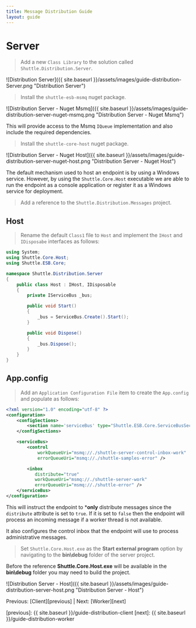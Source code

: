 ```yaml
---
title: Message Distribution Guide
layout: guide
---
```

<script src="{{ site.baseurl }}/assets/js/guide-distribution.js"></script>
<script>shuttle.guideData.selectedItemName = 'guide-distribution-server'</script>
# Server

> Add a new `Class Library` to the solution called `Shuttle.Distribution.Server`.

![Distribution Server]({{ site.baseurl }}/assets/images/guide-distribution-Server.png "Distribution Server")

> Install the `shuttle-esb-msmq` nuget package.

![Distribution Server - Nuget Msmq]({{ site.baseurl }}/assets/images/guide-distribution-server-nuget-msmq.png "Distribution Server - Nuget Msmq")

This will provide access to the Msmq `IQueue` implementation and also include the required dependencies.

> Install the `shuttle-core-host` nuget package.

![Distribution Server - Nuget Host]({{ site.baseurl }}/assets/images/guide-distribution-server-nuget-host.png "Distribution Server - Nuget Host")

The default mechanism used to host an endpoint is by using a Windows service.  However, by using the `Shuttle.Core.Host` executable we are able to run the endpoint as a console application or register it as a Windows service for deployment.

> Add a reference to the `Shuttle.Distribution.Messages` project.

## Host

> Rename the default `Class1` file to `Host` and implement the `IHost` and `IDisposabe` interfaces as follows:

``` c#
using System;
using Shuttle.Core.Host;
using Shuttle.ESB.Core;

namespace Shuttle.Distribution.Server
{
	public class Host : IHost, IDisposable
	{
		private IServiceBus _bus;

		public void Start()
		{
			_bus = ServiceBus.Create().Start();
		}

		public void Dispose()
		{
			_bus.Dispose();
		}
	}
}
```

## App.config

> Add an `Application Configuration File` item to create the `App.config` and populate as follows:

``` xml
<?xml version="1.0" encoding="utf-8" ?>
<configuration>
	<configSections>
		<section name='serviceBus' type="Shuttle.ESB.Core.ServiceBusSection, Shuttle.ESB.Core"/>
	</configSections>

	<serviceBus>
		<control 
			workQueueUri="msmq://./shuttle-server-control-inbox-work" 
			errorQueueUri="msmq://./shuttle-samples-error" />

		<inbox
		   distribute="true"
		   workQueueUri="msmq://./shuttle-server-work"
		   errorQueueUri="msmq://./shuttle-error" />
	</serviceBus>
</configuration>
```

This will instruct the endpoint to ***only** distribute messages since the `distribute` attribute is set to `true`.  If it is set to `false` then the endpoint will process an incoming message if a worker thread is not available.

It also configures the control inbox that the endpoint will use to process administrative messages.

> Set `Shuttle.Core.Host.exe` as the **Start external program** option by navigating to the **bin\debug** folder of the server project.

<div class='alert alert-info'>Before the reference <strong>Shuttle.Core.Host.exe</strong> will be available in the <strong>bin\debug</strong> folder you may need to build the project.</div>

![Distribution Server - Host]({{ site.baseurl }}/assets/images/guide-distribution-server-host.png "Distribution Server - Host")

Previous: [Client][previous] | Next: [Worker][next]

[previous]: {{ site.baseurl }}/guide-distribution-client
[next]: {{ site.baseurl }}/guide-distribution-worker